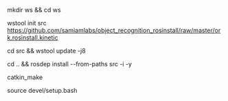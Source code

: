 mkdir ws && cd ws

wstool init src https://github.com/samiamlabs/object_recognition_rosinstall/raw/master/ork.rosinstall.kinetic

cd src && wstool update -j8

cd .. && rosdep install --from-paths src -i -y

catkin_make

source devel/setup.bash
